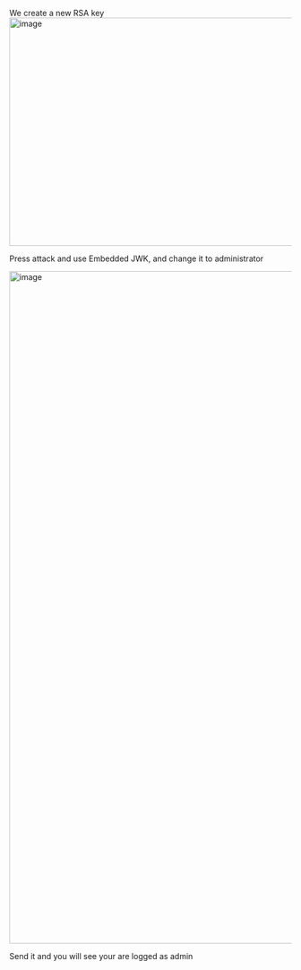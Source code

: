 We create a new RSA key
<img width="1920" height="407" alt="image" src="https://github.com/user-attachments/assets/f55ceb90-3919-422c-8965-f71bffe649d0" />

Press attack and use Embedded JWK, and change it to administrator

<img width="1920" height="1199" alt="image" src="https://github.com/user-attachments/assets/c9e6d3cf-1fe6-4697-9a72-404baacb4cc7" />

Send it and you will see your are logged as admin
